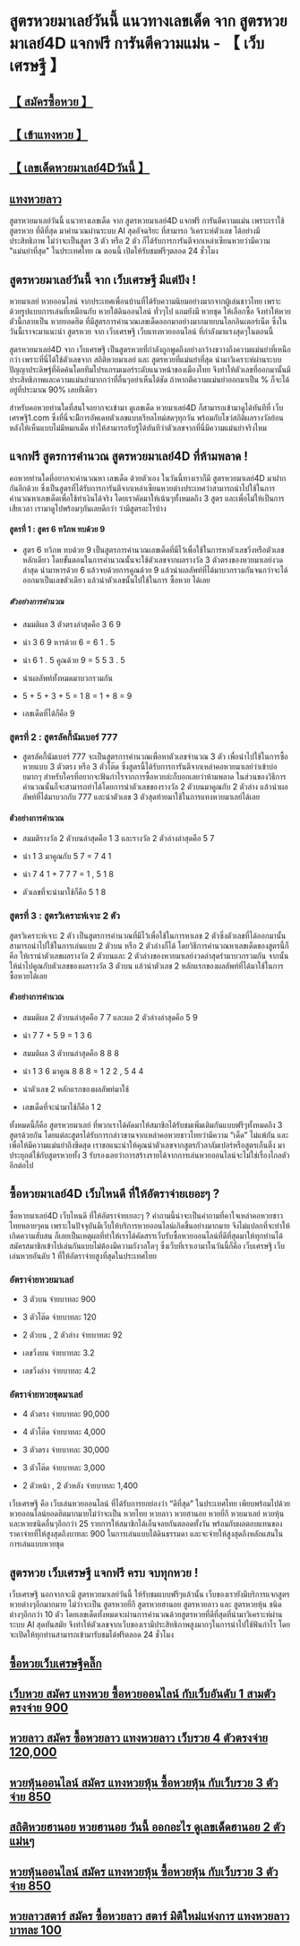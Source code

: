# สูตรหวยมาเลย์วันนี้ แนวทางเลขเด็ด จาก สูตรหวยมาเลย์4D แจกฟรี การันตีความแม่น - 【 เว็บเศรษฐี 】

## [【 สมัครซื้อหวย 】](https://www.xn--289-2ll3f3ai1h5d.com/register/@win289_m01)

## [【 เข้าแทงหวย 】](https://www.xn--289-2ll3f3ai1h5d.com/register/@win289_m01)

## [【 เลขเด็ดหวยมาเลย์4Dวันนี้ 】](https://www.xn--289-2ll3f3ai1h5d.com/register/@win289_m01)
 
## [แทงหวยลาว](https://ruaygod.com/%e0%b8%ab%e0%b8%a7%e0%b8%a2%e0%b8%a5%e0%b8%b2%e0%b8%a7/)
 
สูตรหวยมาเลย์วันนี้ แนวทางเลขเด็ด จาก สูตรหวยมาเลย์4D แจกฟรี การันตีความแม่น เพราะเราใช้ สูตรหวย ที่ดีที่สุด มาคำนวณผ่านระบบ AI สุดอัจฉริยะ ที่สามารถ วิเคราะห์ตัวเลข ได้อย่างมีประสิทธิภาพ ไม่ว่าจะเป็นสูตร 3 ตัว หรือ 2 ตัว ก็ได้รับการการันตีจากเหล่าเซียนหวยว่ามีความ "แม่นยำที่สุด" ในประเทศไทย ณ ตอนนี้ เปิดให้รับชมฟรีๆตลอด 24 ชั่วโมง 

## สูตรหวยมาเลย์วันนี้ จาก เว็บเศรษฐี มีแต่ปัง !

หวยมาเลย์ หวยออนไลน์ จากประเทศเพื่อนบ้านที่ได้รับความนิยมอย่างมากจากผู้เล่นชาวไทย เพราะด้วยรูปแบบการเล่นที่เหมือนกับ หวยใต้ดินออนไลน์ ทั่วๆไป แถมยังมี หวยชุด ให้เลือกซื้อ จึงทำให้หวยตัวนี้กลายเป็น หวยยอดฮิต ที่มีสูตรการคำนวณเลขเด็ดออกมาอย่างมากมายบนโลกอินเตอร์เน็ต ซึ่งในวันนี้เราจะมาแนะนำ สูตรหวย จาก เว็บเศรษฐี เว็บแทงหวยออนไลน์ ที่กำลังมาแรงสุดๆในตอนนี้

สูตรหวยมาเลย์4D จาก เว็บเศรษฐี เป็นสูตรหวยที่กำลังถูกพูดถึงอย่างกว้างขวางถึงความแม่นยำที่เหนือกว่า เพราะที่นี่ได้ใช้ตัวเลขจาก สถิติหวยมาเลย์ และ สูตรหวยที่แม่นยำที่สุด นำมาวิเคราะห์ผ่านระบบปัญญาประดิษฐ์ที่คิดค้นโดยทีมโปรแกรมเมอร์ระดับแนวหน้าของเมืองไทย จึงทำให้ตัวเลขที่ออกมานั้นมีประสิทธิภาพและความแม่นยำมากกว่าที่อื่นๆอย่าเห็นได้ชัด ถ้าหากตีความแม่นยำออกมาเป็น % ก็จะได้อยู่ที่ประมาณ 90% เลยทีเดียว

สำหรับคอหวยท่านใดที่สนใจอยากจะเข้ามา ดูเลขเด็ด หวยมาเลย์4D ก็สามารถเข้ามาดูได้ทันทีที่ เว็บเศรษฐี1.com ซึ่งที่นี่จะมีีการอัพเดทตัวเลขแบบเรียลไทม์สดๆทุกวัน พร้อมกับโชว์สถิติผลรางวัลย้อนหลังให้เห็นแบบไม่มีหมกเม็ด ทำให้สามารถรับรู้ได้ทันทีว่าตัวเลขจากที่นี่มีความแม่นยำจริงไหม

## แจกฟรี สูตรการคำนวณ สูตรหวยมาเลย์4D ที่ห้ามพลาด !

คอหวยท่านใดที่อยากจะคำนวณหา เลขเด็ด ด้วยตัวเอง ในวันนี้ทางเราก็มี สูตรหวยมาเลย์4D มาฝากกันอีกด้วย ซึ่งเป็นสูตรที่ได้รับการการันตีจากเหล่าเซียนหวยต่างประเทศว่าสามารถนำไปใช้ในการคำนวณหาเลขเด็ดเพื่อใช้ทำเงินได้จริง โดยเราคัดมาให้เน้นๆทั้งหมดถึง 3 สูตร และเพื่อไม่ให้เป็นการเสียเวลา เรามาดูไปพร้อมๆกันเลยดีกว่า ว่ามีสูตรอะไรบ้าง

#### สูตรที่ 1 : สูตร 6 ทวิภพ ทบด้วย 9

- สูตร 6 ทวิภพ ทบด้วย 9 เป็นสูตรการคำนวณเลขเด็ดที่มีไว้เพื่อใช้ในการหาตัวเลขวิ่งหรือตัวเลขหลักเดียว โดยขั้นตอนในการคำนวณนั้นจะใช้ตัวเลขจากผลรางวัล 3 ตัวตรงของหวยมาเลย์งวดล่าสุด นำมาหารด้วย 6 แล้วจบด้วยการคูณด้วย 9 แล้วนำผลลัพท์ที่ได้มาบวกรวมกันจนกว่าจะได้ออกมาเป็นเลขตัวเดียว แล้วนำตัวเลขนั้นไปใช้ในการ ซื้อหวย ได้เลย

##### ตัวอย่างการคำนวณ

- สมมติผล 3 ตัวตรงล่าสุดคือ 3 6 9

- นำ 3 6 9 หารด้วย 6 = 6 1 . 5

- นำ 6 1 . 5 คูณด้วย 9 = 5 5 3 . 5

- นำผลลัพท์ทั้งหมดมาบวกรวมกัน

- 5 + 5 + 3 + 5 = 1 8 = 1 + 8 = 9

- เลขเด็ดที่ได้ก็คือ 9

### สูตรที่ 2 : สูตรลัคกี้นัมเบอร์ 777

- สูตรลัคกี้นัมเบอร์ 777 จะเป็นสูตรการคำนวณเพื่อหาตัวเลขจำนวณ 3 ตัว เพื่อนำไปใช้ในการซื้อหวยแบบ 3 ตัวตรง หรือ 3 ตัวโต๊ด ซึ่งสูตรนี้ได้รับการการันตีจากเหล่าคอหวยมาเลย์ว่าเข้าบ่อยมากๆ สำหรับใครที่อยากจะฟันกำไรจากการซื้อหวยล่ะก็บอกเลยว่าห้ามพลาด ในส่วนของวิธีการคำนวณนั้นก็จะสามารถทำได้โดยการนำตัวเลขของรางวัล 2 ตัวบนมาคูณกับ 2 ตัวล่าง แล้วนำผลลัพท์ที่ได้มาบวกกับ 777 และนำตัวเลข 3 ตัวสุดท้ายมาใช้ในการแทงหวยมาเลย์ได้เลย

#### ตัวอย่างการคำนวณ

- สมมติรางวัล 2 ตัวบนล่าสุดคือ 1 3 และรางวัล 2 ตัวล่างล่าสุดคือ 5 7

- นำ 1 3 มาคูณกับ 5 7 = 7 4 1

- นำ 7 4 1 + 7 7 7 = 1 , 5 1 8

- ตัวเลขที่จะนำมาใช้ก็คือ 5 1 8

### สูตรที่ 3 : สูตรวิเคราะห์เจาะ 2 ตัว

สูตรวิเคราะห์เจาะ 2 ตัว เป็นสูตรการคำนวณที่มีไว้เพื่อใช้ในการหาเลข 2 ตัวซึ่งตัวเลขที่ได้ออกมานั้นสามารถนำไปใช้ในการเล่นแบบ 2 ตัวบน หรือ 2 ตัวล่างก็ได้ โดยวิธีการคำนวณหาเลขเด็ดของสูตรนี้ก็คือ ให้เรานำตัวเลขผลรางวัล 2 ตัวบนและ 2 ตัวล่างของหวยมาเลย์งวดล่าสุดรำมาบวกรวมกัน จากนั้นให้นำไปคูณกับตัวเลขของผลรางวัล 3 ตัวบน แล้วนำตัวเลข 2 หลักแรกของผลลัพท์ที่ได้มาใช้ในการซื้อหวยได้เลย

#### ตัวอย่างการคำนวณ

- สมมติผล 2 ตัวบนล่าสุดคือ 7 7 และผล 2 ตัวล่างล่าสุดคือ 5 9

- นำ 7 7 + 5 9 = 1 3 6

- สมมติผล 3 ตัวบนล่าสุดคือ 8 8 8

- นำ 1 3 6 มาคูณ 8 8 8 = 1 2 2 , 5 4 4

- นำตัวเลข 2 หลักแรกของผลลัพท์มาใช้

- เลขเด็ดที่จะนำมาใช้ก็คือ 1 2

ทั้งหมดนี้ก็คือ สูตรหวยมาเลย์ ที่พวกเราได้คัดมาให้สมาชิกได้รับชมเพิ่มเติมกันแบบฟรีๆทั้งหมดถึง 3 สูตรด้วยกัน โดยแต่ละสูตรได้รับการกล่าวขานจากเหล่าคอหวยชาวไทยว่ามีความ “เด็ด” ไม่แพ้กัน และเพื่อให้มีความแม่นยำถึงขีดสุด เราขอแนะนำให้คุณนำตัวเลขจากสูตรกัวลาลัมเปอร์หรือสูตรเก็นติ้ง มาประยุกต์ใช้กับสูตรหวยทั้ง 3 รับรองเลยว่าการสร้างรายได้จากการเล่นหวยออนไลน์จะไม่ใช่เรื่องไกลตัวอีกต่อไป

## ซื้อหวยมาเลย์4D เว็บไหนดี ที่ให้อัตราจ่ายเยอะๆ ?

ซื้อหวยมาเลย์4D เว็บไหนดี ที่ให้อัตราจ่ายเยอะๆ ? คำถามนี้น่าจะเป็นคำถามที่คาใจเหล่าคอหวยชาวไทยหลายๆคน เพราะในปัจจุบันมีเว็บให้บริการหวยออนไลน์เกิดขึ้นอย่างมากมาย จึงไม่แปลกที่จะทำให้เกิดความสับสน ก็เลยเป็นเหตุผลที่ทำให้เราได้คัดสรรเว็บรับซื้อหวยออนไลน์ที่ดีที่สุดมาให้ทุกท่านได้สมัครสมาชิกเข้าไปเล่นกันแบบไม่ต้องมีความกังวลใดๆ ซึ่งเว็บที่เราเอามาในวันนี้ก็คือ เว็บเศรษฐี เว็บเล่นหวยอันดับ 1 ที่ให้อัตราจ่ายสูงที่สุดในประเทศไทย

### อัตราจ่ายหวยมาเลย์

- 3 ตัวบน จ่ายบาทละ 900

- 3 ตัวโต๊ด จ่ายบาทละ 120

- 2 ตัวบน , 2 ตัวล่าง จ่ายบาทละ 92

- เลขวิ่งบน จ่ายบาทละ 3.2

- เลขวิ่งล่าง จ่ายบาทละ 4.2

### อัตราจ่ายหวยชุดมาเลย์

- 4 ตัวตรง จ่ายบาทละ 90,000

- 4 ตัวโต๊ด จ่ายบาทละ 4,000

- 3 ตัวตรง จ่ายบาทละ 30,000

- 3 ตัวโต๊ด จ่ายบาทละ 3,000

- 2 ตัวหน้า , 2 ตัวหลัง จ่ายบาทละ 1,400

เว็บเศรษฐี คือ เว็บเล่นหวยออนไลน์ ที่ได้รับการยกย่องว่า “ดีที่สุด” ในประเทศไทย เพียบพร้อมไปด้วยหวยออนไลน์ยอดฮิตมากมายไม่ว่าจะเป็น หวยไทย หวยลาว หวยฮานอย หวยยี่กี หวยมาเลย์ หวยหุ้น และหวยชนิดอื่นๆอีกกว่า 25 รายการให้สมาชิกได้เอ็นจอยกันตลอดทั้งวัน พร้อมกับผลตอบแทนของราคาจ่ายที่ให้สูงสุดถึงบาทละ 900 ในการเล่นแบบใต้ดินธรรมดา และจะจ่ายให้สูงสุดถึงหลักแสนในการเล่นแบบหวยชุด

## สูตรหวย เว็บเศรษฐี แจกฟรี ครบ จบทุกหวย !

เว็บเศรษฐี นอกจากจะมี สูตรหวยมาเลย์วันนี้ ให้รับชมแบบฟรีๆแล้วนั้น เว็บของเรายังมีบริการแจกสูตรหวยต่างๆอีกมากมาย ไม่ว่าจะเป็น สูตรหวยยี่กี สูตรหวยฮานอย สูตรหวยลาว และ สูตรหวยหุ้น ชนิดต่างๆอีกกว่า 10 ตัว โดยเลขเด็ดทั้งหมดจะผ่านการคำนวณด้วยสูตรหวยที่ดีที่สุดที่นำมาวิเคราะห์ผ่านระบบ AI สุดทันสมัย จึงทำให้ตัวเลขจากเว็บของเรามีประสิทธิภาพสูงมากๆในการนำไปใช้ฟันกำไร โดยจะเปิดให้ทุกท่านสามารถเข้ามารับชมได้ฟรีตลอด 24 ชั่วโมง

## [ซื้อหวยเว็บเศรษฐีคลิ๊ก ](https://www.xn--289-2ll3f3ai1h5d.com/register/@win289_m01)

## [เว็บหวย สมัคร แทงหวย ซื้อหวยออนไลน์ กับเว็บอันดับ 1 สามตัวตรงจ่าย 900](https://atom.io/themes/%E0%B9%80%E0%B8%A7%E0%B9%87%E0%B8%9A%E0%B8%AB%E0%B8%A7%E0%B8%A2%20%E0%B8%AA%E0%B8%A1%E0%B8%B1%E0%B8%84%E0%B8%A3%20%E0%B9%81%E0%B8%97%E0%B8%87%E0%B8%AB%E0%B8%A7%E0%B8%A2%20%E0%B8%8B%E0%B8%B7%E0%B9%89%E0%B8%AD%E0%B8%AB%E0%B8%A7%E0%B8%A2%E0%B8%AD%E0%B8%AD%E0%B8%99%E0%B9%84%E0%B8%A5%E0%B8%99%E0%B9%8C%20%E0%B8%81%E0%B8%B1%E0%B8%9A%E0%B9%80%E0%B8%A7%E0%B9%87%E0%B8%9A%E0%B8%AD%E0%B8%B1%E0%B8%99%E0%B8%94%E0%B8%B1%E0%B8%9A%201%20%E0%B8%AA%E0%B8%B2%E0%B8%A1%E0%B8%95%E0%B8%B1%E0%B8%A7%E0%B8%95%E0%B8%A3%E0%B8%87%E0%B8%88%E0%B9%88%E0%B8%B2%E0%B8%A2%20900)

## [หวยลาว สมัคร ซื้อหวยลาว แทงหวยลาว เว็บรวย 4 ตัวตรงจ่าย 120,000](https://atom.io/themes/%E0%B8%AB%E0%B8%A7%E0%B8%A2%E0%B8%A5%E0%B8%B2%E0%B8%A7%20%E0%B8%AA%E0%B8%A1%E0%B8%B1%E0%B8%84%E0%B8%A3%20%E0%B8%8B%E0%B8%B7%E0%B9%89%E0%B8%AD%E0%B8%AB%E0%B8%A7%E0%B8%A2%E0%B8%A5%E0%B8%B2%E0%B8%A7%20%E0%B9%81%E0%B8%97%E0%B8%87%E0%B8%AB%E0%B8%A7%E0%B8%A2%E0%B8%A5%E0%B8%B2%E0%B8%A7%20%E0%B9%80%E0%B8%A7%E0%B9%87%E0%B8%9A%E0%B8%A3%E0%B8%A7%E0%B8%A2%204%20%E0%B8%95%E0%B8%B1%E0%B8%A7%E0%B8%95%E0%B8%A3%E0%B8%87%E0%B8%88%E0%B9%88%E0%B8%B2%E0%B8%A2%20120,000)

## [หวยหุ้นออนไลน์ สมัคร แทงหวยหุ้น ซื้อหวยหุ้น กับเว็บรวย 3 ตัวจ่าย 850](https://atom.io/packages/%E0%B8%AB%E0%B8%A7%E0%B8%A2%E0%B8%AB%E0%B8%B8%E0%B9%89%E0%B8%99%E0%B8%AD%E0%B8%AD%E0%B8%99%E0%B9%84%E0%B8%A5%E0%B8%99%E0%B9%8C%20%E0%B8%AA%E0%B8%A1%E0%B8%B1%E0%B8%84%E0%B8%A3%20%E0%B9%81%E0%B8%97%E0%B8%87%E0%B8%AB%E0%B8%A7%E0%B8%A2%E0%B8%AB%E0%B8%B8%E0%B9%89%E0%B8%99%20%E0%B8%8B%E0%B8%B7%E0%B9%89%E0%B8%AD%E0%B8%AB%E0%B8%A7%E0%B8%A2%E0%B8%AB%E0%B8%B8%E0%B9%89%E0%B8%99%20%E0%B8%81%E0%B8%B1%E0%B8%9A%E0%B9%80%E0%B8%A7%E0%B9%87%E0%B8%9A%E0%B8%A3%E0%B8%A7%E0%B8%A2%203%20%E0%B8%95%E0%B8%B1%E0%B8%A7%E0%B8%88%E0%B9%88%E0%B8%B2%E0%B8%A2%20850)

## [สถิติหวยฮานอย หวยฮานอย วันนี้ ออกอะไร ดูเลขเด็ดฮานอย 2 ตัวแม่นๆ ](https://atom.io/packages/%E0%B8%AA%E0%B8%96%E0%B8%B4%E0%B8%95%E0%B8%B4%E0%B8%AB%E0%B8%A7%E0%B8%A2%E0%B8%AE%E0%B8%B2%E0%B8%99%E0%B8%AD%E0%B8%A2%20%E0%B8%AB%E0%B8%A7%E0%B8%A2%E0%B8%AE%E0%B8%B2%E0%B8%99%E0%B8%AD%E0%B8%A2%20%E0%B8%A7%E0%B8%B1%E0%B8%99%E0%B8%99%E0%B8%B5%E0%B9%89%20%E0%B8%AD%E0%B8%AD%E0%B8%81%E0%B8%AD%E0%B8%B0%E0%B9%84%E0%B8%A3%20%E0%B8%94%E0%B8%B9%E0%B9%80%E0%B8%A5%E0%B8%82%E0%B9%80%E0%B8%94%E0%B9%87%E0%B8%94%E0%B8%AE%E0%B8%B2%E0%B8%99%E0%B8%AD%E0%B8%A2%202%20%E0%B8%95%E0%B8%B1%E0%B8%A7%E0%B9%81%E0%B8%A1%E0%B9%88%E0%B8%99%E0%B9%86)

## [หวยหุ้นออนไลน์ สมัคร แทงหวยหุ้น ซื้อหวยหุ้น กับเว็บรวย 3 ตัวจ่าย 850 ](https://atom.io/packages/%E0%B8%AB%E0%B8%A7%E0%B8%A2%E0%B8%AB%E0%B8%B8%E0%B9%89%E0%B8%99%E0%B8%AD%E0%B8%AD%E0%B8%99%E0%B9%84%E0%B8%A5%E0%B8%99%E0%B9%8C%20%E0%B8%AA%E0%B8%A1%E0%B8%B1%E0%B8%84%E0%B8%A3%20%E0%B9%81%E0%B8%97%E0%B8%87%E0%B8%AB%E0%B8%A7%E0%B8%A2%E0%B8%AB%E0%B8%B8%E0%B9%89%E0%B8%99%20%E0%B8%8B%E0%B8%B7%E0%B9%89%E0%B8%AD%E0%B8%AB%E0%B8%A7%E0%B8%A2%E0%B8%AB%E0%B8%B8%E0%B9%89%E0%B8%99%20%E0%B8%81%E0%B8%B1%E0%B8%9A%E0%B9%80%E0%B8%A7%E0%B9%87%E0%B8%9A%E0%B8%A3%E0%B8%A7%E0%B8%A2%203%20%E0%B8%95%E0%B8%B1%E0%B8%A7%E0%B8%88%E0%B9%88%E0%B8%B2%E0%B8%A2%20850)

## [หวยลาวสตาร์ สมัคร ซื้อหวยลาว สตาร์ มิติใหม่แห่งการ แทงหวยลาว บาทละ 100 ](https://atom.io/packages/%E0%B8%AB%E0%B8%A7%E0%B8%A2%E0%B8%A5%E0%B8%B2%E0%B8%A7%E0%B8%AA%E0%B8%95%E0%B8%B2%E0%B8%A3%E0%B9%8C%20%E0%B8%AA%E0%B8%A1%E0%B8%B1%E0%B8%84%E0%B8%A3%20%E0%B8%8B%E0%B8%B7%E0%B9%89%E0%B8%AD%E0%B8%AB%E0%B8%A7%E0%B8%A2%E0%B8%A5%E0%B8%B2%E0%B8%A7%20%E0%B8%AA%E0%B8%95%E0%B8%B2%E0%B8%A3%E0%B9%8C%20%E0%B8%A1%E0%B8%B4%E0%B8%95%E0%B8%B4%E0%B9%83%E0%B8%AB%E0%B8%A1%E0%B9%88%E0%B9%81%E0%B8%AB%E0%B9%88%E0%B8%87%E0%B8%81%E0%B8%B2%E0%B8%A3%20%E0%B9%81%E0%B8%97%E0%B8%87%E0%B8%AB%E0%B8%A7%E0%B8%A2%E0%B8%A5%E0%B8%B2%E0%B8%A7%20%E0%B8%9A%E0%B8%B2%E0%B8%97%E0%B8%A5%E0%B8%B0%20100)